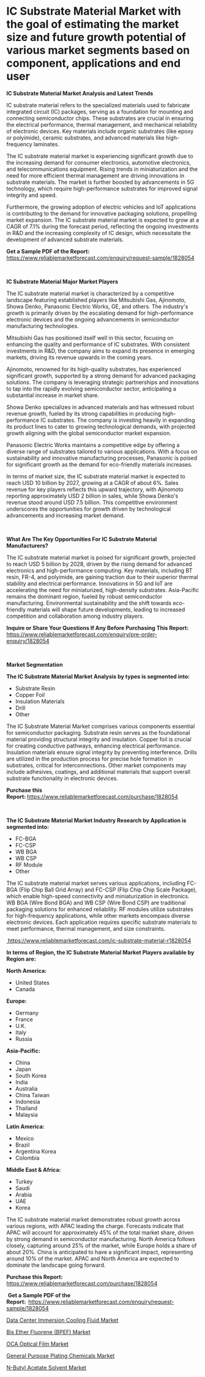 <p><h1>IC Substrate Material Market with the goal of estimating the market size and future growth potential of various market segments based on component, applications and end user</h1></p><p><strong>IC Substrate Material Market Analysis and Latest Trends</strong></p>
<p><p>IC substrate material refers to the specialized materials used to fabricate integrated circuit (IC) packages, serving as a foundation for mounting and connecting semiconductor chips. These substrates are crucial in ensuring the electrical performance, thermal management, and mechanical reliability of electronic devices. Key materials include organic substrates (like epoxy or polyimide), ceramic substrates, and advanced materials like high-frequency laminates.</p><p>The IC substrate material market is experiencing significant growth due to the increasing demand for consumer electronics, automotive electronics, and telecommunications equipment. Rising trends in miniaturization and the need for more efficient thermal management are driving innovations in substrate materials. The market is further boosted by advancements in 5G technology, which require high-performance substrates for improved signal integrity and speed.</p><p>Furthermore, the growing adoption of electric vehicles and IoT applications is contributing to the demand for innovative packaging solutions, propelling market expansion. The IC substrate material market is expected to grow at a CAGR of 7.1% during the forecast period, reflecting the ongoing investments in R&D and the increasing complexity of IC design, which necessitate the development of advanced substrate materials.</p></p>
<p><strong>Get a Sample PDF of the Report:&nbsp;</strong> <a href="https://www.reliablemarketforecast.com/enquiry/request-sample/1828054?utm_campaign=1110&utm_medium=2&utm_source=Github&utm_content=ia&utm_term=03042025&utm_id=ic-substrate-material">https://www.reliablemarketforecast.com/enquiry/request-sample/1828054</a></p>
<p>&nbsp;</p>
<p><strong>IC Substrate Material Major Market Players</strong></p>
<p><p>The IC substrate material market is characterized by a competitive landscape featuring established players like Mitsubishi Gas, Ajinomoto, Showa Denko, Panasonic Electric Works, GE, and others. The industry's growth is primarily driven by the escalating demand for high-performance electronic devices and the ongoing advancements in semiconductor manufacturing technologies.</p><p>Mitsubishi Gas has positioned itself well in this sector, focusing on enhancing the quality and performance of IC substrates. With consistent investments in R&D, the company aims to expand its presence in emerging markets, driving its revenue upwards in the coming years.</p><p>Ajinomoto, renowned for its high-quality substrates, has experienced significant growth, supported by a strong demand for advanced packaging solutions. The company is leveraging strategic partnerships and innovations to tap into the rapidly evolving semiconductor sector, anticipating a substantial increase in market share.</p><p>Showa Denko specializes in advanced materials and has witnessed robust revenue growth, fueled by its strong capabilities in producing high-performance IC substrates. The company is investing heavily in expanding its product lines to cater to growing technological demands, with projected growth aligning with the global semiconductor market expansion.</p><p>Panasonic Electric Works maintains a competitive edge by offering a diverse range of substrates tailored to various applications. With a focus on sustainability and innovative manufacturing processes, Panasonic is poised for significant growth as the demand for eco-friendly materials increases.</p><p>In terms of market size, the IC substrate material market is expected to reach USD 10 billion by 2027, growing at a CAGR of about 6%. Sales revenue for key players reflects this upward trajectory, with Ajinomoto reporting approximately USD 2 billion in sales, while Showa Denko's revenue stood around USD 7.5 billion. This competitive environment underscores the opportunities for growth driven by technological advancements and increasing market demand.</p></p>
<p>&nbsp;</p>
<p><strong>What Are The Key Opportunities For IC Substrate Material Manufacturers?</strong></p>
<p><p>The IC substrate material market is poised for significant growth, projected to reach USD 5 billion by 2028, driven by the rising demand for advanced electronics and high-performance computing. Key materials, including BT resin, FR-4, and polyimide, are gaining traction due to their superior thermal stability and electrical performance. Innovations in 5G and IoT are accelerating the need for miniaturized, high-density substrates. Asia-Pacific remains the dominant region, fueled by robust semiconductor manufacturing. Environmental sustainability and the shift towards eco-friendly materials will shape future developments, leading to increased competition and collaboration among industry players.</p></p>
<p><strong>Inquire or Share Your Questions If Any Before Purchasing This Report:</strong> <a href="https://www.reliablemarketforecast.com/enquiry/pre-order-enquiry/1828054?utm_campaign=1110&utm_medium=2&utm_source=Github&utm_content=ia&utm_term=03042025&utm_id=ic-substrate-material">https://www.reliablemarketforecast.com/enquiry/pre-order-enquiry/1828054</a></p>
<p>&nbsp;</p>
<p><strong>Market Segmentation</strong></p>
<p><strong>The IC Substrate Material Market Analysis by types is segmented into:</strong></p>
<p><ul><li>Substrate Resin</li><li>Copper Foil</li><li>Insulation Materials</li><li>Drill</li><li>Other</li></ul></p>
<p><p>The IC Substrate Material Market comprises various components essential for semiconductor packaging. Substrate resin serves as the foundational material providing structural integrity and insulation. Copper foil is crucial for creating conductive pathways, enhancing electrical performance. Insulation materials ensure signal integrity by preventing interference. Drills are utilized in the production process for precise hole formation in substrates, critical for interconnections. Other market components may include adhesives, coatings, and additional materials that support overall substrate functionality in electronic devices.</p></p>
<p><strong>Purchase this Report:&nbsp;</strong><a href="https://www.reliablemarketforecast.com/purchase/1828054?utm_campaign=1110&utm_medium=2&utm_source=Github&utm_content=ia&utm_term=03042025&utm_id=ic-substrate-material">https://www.reliablemarketforecast.com/purchase/1828054</a></p>
<p>&nbsp;</p>
<p><strong>The IC Substrate Material Market Industry Research by Application is segmented into:</strong></p>
<p><ul><li>FC-BGA</li><li>FC-CSP</li><li>WB BGA</li><li>WB CSP</li><li>RF Module</li><li>Other</li></ul></p>
<p><p>The IC substrate material market serves various applications, including FC-BGA (Flip Chip Ball Grid Array) and FC-CSP (Flip Chip Chip Scale Package), which enable high-speed connectivity and miniaturization in electronics. WB BGA (Wire Bond BGA) and WB CSP (Wire Bond CSP) are traditional packaging solutions for enhanced reliability. RF modules utilize substrates for high-frequency applications, while other markets encompass diverse electronic devices. Each application requires specific substrate materials to meet performance, thermal management, and size constraints.</p></p>
<p><a href="https://www.reliablemarketforecast.com/ic-substrate-material-r1828054?utm_campaign=1110&utm_medium=2&utm_source=Github&utm_content=ia&utm_term=03042025&utm_id=ic-substrate-material">&nbsp;https://www.reliablemarketforecast.com/ic-substrate-material-r1828054</a></p>
<p><strong>In terms of Region, the IC Substrate Material Market Players available by Region are:</strong></p>
<p>
    <p> <strong> North America: </strong>
        <ul>
            <li>United States</li>
            <li>Canada</li>
        </ul>
        </p> 
    <p> <strong> Europe: </strong>
        <ul>
            <li>Germany</li>
            <li>France</li>
            <li>U.K.</li>
            <li>Italy</li>
            <li>Russia</li>
        </ul>
        </p> 
    <p> <strong> Asia-Pacific: </strong>
        <ul>
            <li>China</li>
            <li>Japan</li>
            <li>South Korea</li>
            <li>India</li>
            <li>Australia</li>
            <li>China Taiwan</li>
            <li>Indonesia</li>
            <li>Thailand</li>
            <li>Malaysia</li>
        </ul>
        </p> 
    <p> <strong> Latin America: </strong>
        <ul>
            <li>Mexico</li>
            <li>Brazil</li>
            <li>Argentina Korea</li>
            <li>Colombia</li>
        </ul>
        </p> 
    <p> <strong> Middle East & Africa: </strong>
        <ul>
            <li>Turkey</li>
            <li>Saudi</li>
            <li>Arabia</li>
            <li>UAE</li>
            <li>Korea</li>
        </ul>
    </p>
    </p>
<p><p>The IC substrate material market demonstrates robust growth across various regions, with APAC leading the charge. Forecasts indicate that APAC will account for approximately 45% of the total market share, driven by strong demand in semiconductor manufacturing. North America follows closely, capturing around 25% of the market, while Europe holds a share of about 20%. China is anticipated to have a significant impact, representing around 10% of the market. APAC and North America are expected to dominate the landscape going forward.</p></p>
<p><strong>Purchase this Report: </strong><a href="https://www.reliablemarketforecast.com/purchase/1828054?utm_campaign=1110&utm_medium=2&utm_source=Github&utm_content=ia&utm_term=03042025&utm_id=ic-substrate-material">https://www.reliablemarketforecast.com/purchase/1828054</a></p>
<p>&nbsp;<strong>Get a Sample PDF of the Report:&nbsp;&nbsp;</strong><a href="https://www.reliablemarketforecast.com/enquiry/request-sample/1828054?utm_campaign=1110&utm_medium=2&utm_source=Github&utm_content=ia&utm_term=03042025&utm_id=ic-substrate-material">https://www.reliablemarketforecast.com/enquiry/request-sample/1828054</a></p>
<p><strong></strong></p>
<p><p><a href="https://github.com/goreabeeran/Market-Research-Report-List-1/blob/main/data-center-immersion-cooling-fluid-market.md?utm_campaign=1110&utm_medium=2&utm_source=Github&utm_content=ia&utm_term=03042025&utm_id=ic-substrate-material">Data Center Immersion Cooling Fluid Market</a></p><p><a href="https://github.com/borsiflorsfa/Market-Research-Report-List-1/blob/main/bis-ether-fluorene-bpef-market.md?utm_campaign=1110&utm_medium=2&utm_source=Github&utm_content=ia&utm_term=03042025&utm_id=ic-substrate-material">Bis Ether Fluorene (BPEF) Market</a></p><p><a href="https://github.com/larotnanonhx/Market-Research-Report-List-1/blob/main/oca-optical-film-market.md?utm_campaign=1110&utm_medium=2&utm_source=Github&utm_content=ia&utm_term=03042025&utm_id=ic-substrate-material">OCA Optical Film Market</a></p><p><a href="https://github.com/kelttnandan9/Market-Research-Report-List-1/blob/main/general-purpose-plating-chemicals-market.md?utm_campaign=1110&utm_medium=2&utm_source=Github&utm_content=ia&utm_term=03042025&utm_id=ic-substrate-material">General Purpose Plating Chemicals Market</a></p><p><a href="https://github.com/romeoacuffap/Market-Research-Report-List-1/blob/main/n-butyl-acetate-solvent-market.md?utm_campaign=1110&utm_medium=2&utm_source=Github&utm_content=ia&utm_term=03042025&utm_id=ic-substrate-material">N-Butyl Acetate Solvent Market</a></p></p>